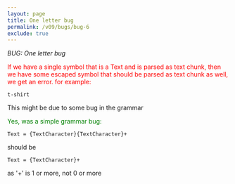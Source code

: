 ```yaml
---
layout: page
title: One letter bug
permalink: /v09/bugs/bug-6
exclude: true
---
```

_BUG: One letter bug_

<span style="color:red">If we have a single symbol that is a Text and is parsed as text chunk, then we have some escaped symbol that should be parsed as text chunk as well, we get an error. for example:</span>

```t-shirt```

This might be due to some bug in the grammar 

<span style="color:green">Yes, was a simple grammar bug:

```Text = {TextCharacter}{TextCharacter}+```

should be

```Text = {TextCharacter}+```

as '+' is 1 or more, not 0 or more</span>
